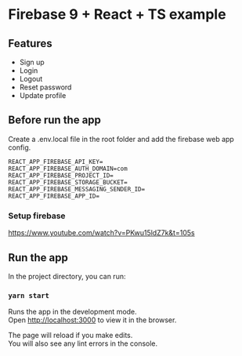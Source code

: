 # Firebase 9 + React + TS example

## Features
- Sign up
- Login 
- Logout
- Reset password
- Update profile


## Before run the app
Create a .env.local file in the root folder and add the firebase web app config.

```
REACT_APP_FIREBASE_API_KEY=
REACT_APP_FIREBASE_AUTH_DOMAIN=com
REACT_APP_FIREBASE_PROJECT_ID=
REACT_APP_FIREBASE_STORAGE_BUCKET=
REACT_APP_FIREBASE_MESSAGING_SENDER_ID=
REACT_APP_FIREBASE_APP_ID=
```

### Setup firebase
https://www.youtube.com/watch?v=PKwu15ldZ7k&t=105s


## Run the app

In the project directory, you can run:

### `yarn start`

Runs the app in the development mode.\
Open [http://localhost:3000](http://localhost:3000) to view it in the browser.

The page will reload if you make edits.\
You will also see any lint errors in the console.
